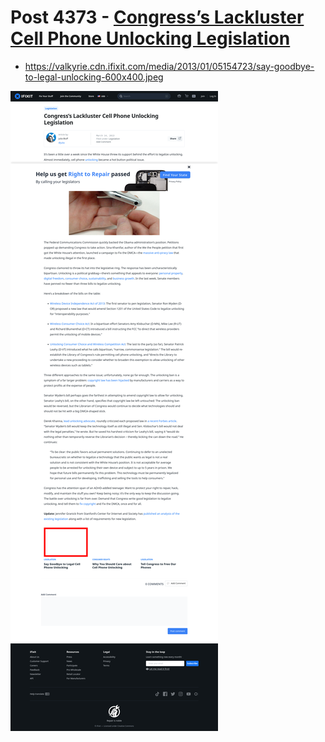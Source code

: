 # Post 4373 - [Congress&#8217;s Lackluster Cell Phone Unlocking Legislation](https://www.ifixit.com/News/4373/congresss-lackluster-unlocking-legislation)

- https://valkyrie.cdn.ifixit.com/media/2013/01/05154723/say-goodbye-to-legal-unlocking-600x400.jpeg

![screencap](screenshots/cdb39ed0-dfa3-47b4-99bc-c293f3fadb65.png)
